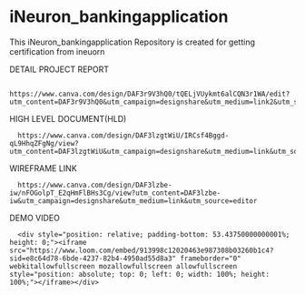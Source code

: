 # iNeuron_bankingapplication
This iNeuron_bankingapplication Repository is created for getting certification from ineuorn

DETAIL PROJECT REPORT 

      https://www.canva.com/design/DAF3r9V3hQ0/tQELjVUykmt6alCQN3r1WA/edit?utm_content=DAF3r9V3hQ0&utm_campaign=designshare&utm_medium=link2&utm_source=sharebutton

HIGH LEVEL DOCUMENT(HLD)

      https://www.canva.com/design/DAF3lzgtWiU/IRCsf4Bggd-qL9HhqZFgNg/view?utm_content=DAF3lzgtWiU&utm_campaign=designshare&utm_medium=link&utm_source=editor


WIREFRAME LINK

      https://www.canva.com/design/DAF3lzbe-iw/nFOGolpT_E2qHmFlBHs3Cg/view?utm_content=DAF3lzbe-iw&utm_campaign=designshare&utm_medium=link&utm_source=editor

DEMO VIDEO 

      <div style="position: relative; padding-bottom: 53.43750000000001%; height: 0;"><iframe src="https://www.loom.com/embed/913998c12020463e987308b03260b1c4?sid=e8c64d78-6bde-4237-82b4-4950ad55d8a3" frameborder="0" webkitallowfullscreen mozallowfullscreen allowfullscreen style="position: absolute; top: 0; left: 0; width: 100%; height: 100%;"></iframe></div>


